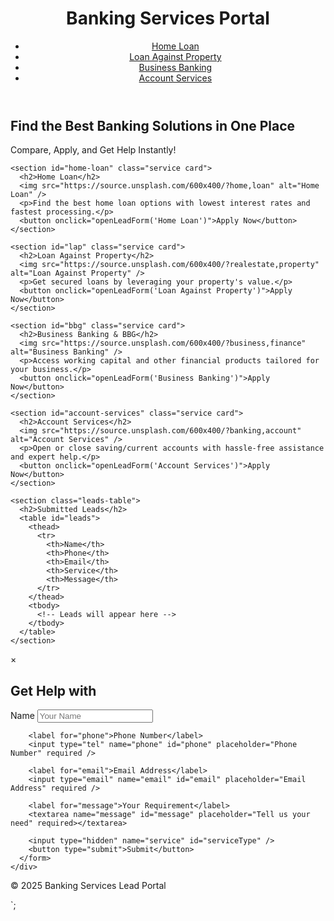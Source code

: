 
<html lang="en">
<head>
  <meta charset="UTF-8" />
  <meta name="viewport" content="width=device-width, initial-scale=1.0" />
  <title>Banking Services Lead Generator</title>
  <link rel="preconnect" href="https://fonts.googleapis.com">
  <link rel="preconnect" href="https://fonts.gstatic.com" crossorigin>
  <link href="https://fonts.googleapis.com/css2?family=Poppins:wght@400;600&display=swap" rel="stylesheet">
  <link rel="stylesheet" href="styles.css" />
</head>
<body>
  <header>
    <h1>Banking Services Portal</h1>
    <nav>
      <ul>
        <li><a href="#home-loan">Home Loan</a></li>
        <li><a href="#lap">Loan Against Property</a></li>
        <li><a href="#bbg">Business Banking</a></li>
        <li><a href="#account-services">Account Services</a></li>
      </ul>
    </nav>
  </header>

  <main>
    <section class="hero">
      <h2>Find the Best Banking Solutions in One Place</h2>
      <p>Compare, Apply, and Get Help Instantly!</p>
    </section>

    <section id="home-loan" class="service card">
      <h2>Home Loan</h2>
      <img src="https://source.unsplash.com/600x400/?home,loan" alt="Home Loan" />
      <p>Find the best home loan options with lowest interest rates and fastest processing.</p>
      <button onclick="openLeadForm('Home Loan')">Apply Now</button>
    </section>

    <section id="lap" class="service card">
      <h2>Loan Against Property</h2>
      <img src="https://source.unsplash.com/600x400/?realestate,property" alt="Loan Against Property" />
      <p>Get secured loans by leveraging your property's value.</p>
      <button onclick="openLeadForm('Loan Against Property')">Apply Now</button>
    </section>

    <section id="bbg" class="service card">
      <h2>Business Banking & BBG</h2>
      <img src="https://source.unsplash.com/600x400/?business,finance" alt="Business Banking" />
      <p>Access working capital and other financial products tailored for your business.</p>
      <button onclick="openLeadForm('Business Banking')">Apply Now</button>
    </section>

    <section id="account-services" class="service card">
      <h2>Account Services</h2>
      <img src="https://source.unsplash.com/600x400/?banking,account" alt="Account Services" />
      <p>Open or close saving/current accounts with hassle-free assistance and expert help.</p>
      <button onclick="openLeadForm('Account Services')">Apply Now</button>
    </section>

    <section class="leads-table">
      <h2>Submitted Leads</h2>
      <table id="leads">
        <thead>
          <tr>
            <th>Name</th>
            <th>Phone</th>
            <th>Email</th>
            <th>Service</th>
            <th>Message</th>
          </tr>
        </thead>
        <tbody>
          <!-- Leads will appear here -->
        </tbody>
      </table>
    </section>
  </main>

  <div id="lead-form" class="modal">
    <div class="modal-content">
      <span class="close" onclick="closeLeadForm()">&times;</span>
      <h2>Get Help with <span id="form-service"></span></h2>
      <form id="leadCaptureForm">
        <label for="name">Name</label>
        <input type="text" name="name" id="name" placeholder="Your Name" required />

        <label for="phone">Phone Number</label>
        <input type="tel" name="phone" id="phone" placeholder="Phone Number" required />

        <label for="email">Email Address</label>
        <input type="email" name="email" id="email" placeholder="Email Address" required />

        <label for="message">Your Requirement</label>
        <textarea name="message" id="message" placeholder="Tell us your need" required></textarea>

        <input type="hidden" name="service" id="serviceType" />
        <button type="submit">Submit</button>
      </form>
    </div>
  </div>

  <footer>
    <p>&copy; 2025 Banking Services Lead Portal</p>
  </footer>

  <script src="script.js"></script>
</body>
</html>`;
